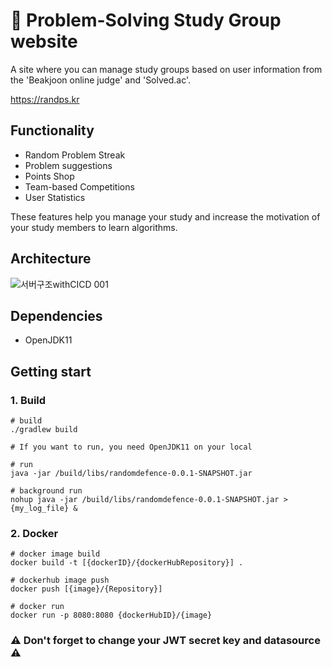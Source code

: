 
# 🥑 Problem-Solving Study Group website
A site where you can manage study groups based on user information from the 'Beakjoon online judge' and 'Solved.ac'.

https://randps.kr


## Functionality

- Random Problem Streak
- Problem suggestions
- Points Shop
- Team-based Competitions
- User Statistics

These features help you manage your study and increase the motivation of your study members to learn algorithms.

## Architecture
![서버구조withCICD 001](https://github.com/GPGT-Algorithm-Study/GPGT-Server/assets/44383895/ec88733e-9304-4388-89aa-ea5b548bf575)



## Dependencies
- OpenJDK11


## Getting start

### 1. Build
``` shell
# build
./gradlew build
```
``` shell
# If you want to run, you need OpenJDK11 on your local

# run
java -jar /build/libs/randomdefence-0.0.1-SNAPSHOT.jar

# background run
nohup java -jar /build/libs/randomdefence-0.0.1-SNAPSHOT.jar > {my_log_file} &
```

### 2. Docker
``` shell
# docker image build
docker build -t [{dockerID}/{dockerHubRepository}] .

# dockerhub image push
docker push [{image}/{Repository}]

# docker run
docker run -p 8080:8080 {dockerHubID}/{image}
```

### ⚠️ Don't forget to change your JWT secret key and datasource ⚠️
